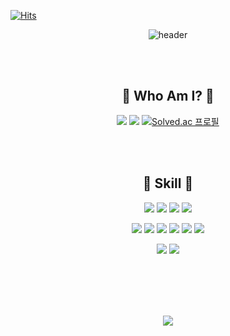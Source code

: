 [![Hits](https://hits.seeyoufarm.com/api/count/incr/badge.svg?url=https%3A%2F%2Fgithub.com%2Fj-miiin&count_bg=%23000000&title_bg=%23FFFFFF&icon=askfm.svg&icon_color=%23000000&title=meow&edge_flat=false)](https://hits.seeyoufarm.com)


<div align="center">

![header](https://capsule-render.vercel.app/api?type=transparent&color=FFBC97&height=130&section=header&text=j-miiin&desc=Game%20Developer&descAlign=80&descAlignY=70&animation=twinkling&fontColor=FFFFFF&fontSize=60)

<br></br>

## 🤍 Who Am I? 🤍
<a href="https://github.com/j-miiin"><img src="https://img.shields.io/badge/GitHub-181717?style=flat-square&logo=GitHub&logoColor=fff"/></a> <a href="https://velog.io/@lazypotato"><img src="https://img.shields.io/badge/Velog-FFF?style=flat-square&logo=Velog&logoColor=000"/></a> [![Solved.ac 프로필](http://mazassumnida.wtf/api/mini/generate_badge?boj=august_min)](https://solved.ac/august_min)

<br></br>

## 🤍 Skill 🤍
<img src="https://img.shields.io/badge/C%23-FFF?style=flat-square&logo=CSharp&logoColor=000"/> <img src="https://img.shields.io/badge/Unity-000?style=flat-square&logo=Unity&logoColor=fff"/> <img src="https://img.shields.io/badge/Visual Studio-FFF?style=flat-square&logo=Visual Studio&logoColor=000"/> <img src="https://img.shields.io/badge/Visual Studio Code-000?style=flat-square&logo=Visual Studio Code&logoColor=fff"/>

<img src="https://img.shields.io/badge/Flutter-000?style=flat-square&logo=flutter&logoColor=white"/> <img src="https://img.shields.io/badge/Android-FFF?style=flat-square&logo=Android&logoColor=000"/> <img src="https://img.shields.io/badge/Kotlin-000?style=flat-square&logo=Kotlin&logoColor=fff"/> <img src="https://img.shields.io/badge/Java-FFF?style=flat-square&logo=OpenJDK&logoColor=000"/> <img src="https://img.shields.io/badge/IntelliJ-000?style=flat-square&logo=IntelliJ IDEA&logoColor=fff"/> <img src="https://img.shields.io/badge/Firebase-FFF?style=flat-square&logo=Firebase&logoColor=000"/>

<img src="https://img.shields.io/badge/Python-FFF?style=flat-square&logo=Python&logoColor=000"/> <img src="https://img.shields.io/badge/C-000?style=flat-square&logo=C&logoColor=fff"/> 

<br></br>
---

<img align="center" src="https://github-readme-stats.vercel.app/api?username=j-miiin&show_icons=true&theme=dark" />





</div>



